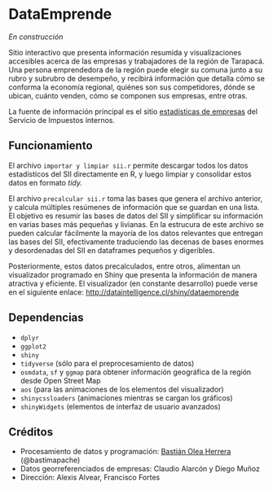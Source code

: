 # DataEmprende

_En construcción_

Sitio interactivo que presenta información resumida y visualizaciones accesibles acerca de las empresas y trabajadores de la región de Tarapacá. Una persona emprendedora de la región puede elegir su comuna junto a su rubro y subrubro de desempeño, y recibirá información que detalla cómo se conforma la economía regional, quiénes son sus competidores, dónde se ubican, cuánto venden, cómo se componen sus empresas, entre otras.

La fuente de información principal es el sitio [estadísticas de empresas](https://www.sii.cl/sobre_el_sii/estadisticas_de_empresas.html) del Servicio de Impuestos internos.

## Funcionamiento

El archivo `importar y limpiar sii.r` permite descargar todos los datos estadísticos del SII directamente en R, y luego limpiar y consolidar estos datos en formato _tidy._

El archivo `precalcular sii.r` toma las bases que genera el archivo anterior, y calcula múltiples resúmenes de información que se guardan en una lista. El objetivo es resumir las bases de datos del SII y simplificar su información en varias bases más pequeñas y livianas. En la estrucura de este archivo se pueden calcular fácilmente la mayoría de los datos relevantes que entregan las bases del SII, efectivamente traduciendo las decenas de bases enormes y desordenadas del SII en dataframes pequeños y digeribles.

Posteriormente, estos datos precalculados, entre otros, alimentan un visualizador programado en Shiny que presenta la información de manera atractiva y eficiente. El visualizador (en constante desarrollo) puede verse en el siguiente enlace: http://dataintelligence.cl/shiny/dataemprende

## Dependencias

- `dplyr`
- `ggplot2`
- `shiny`
- `tidyverse` (sólo para el preprocesamiento de datos)
- `osmdata`, `sf` y `ggmap` para obtener información geográfica de la región desde Open Street Map
- `aos` (para las animaciones de los elementos del visualizador)
- `shinycssloaders` (animaciones mientras se cargan los gráficos)
- `shinyWidgets` (elementos de interfaz de usuario avanzados)

## Créditos

- Procesamiento de datos y programación: [Bastián Olea Herrera](http://bastian.olea.biz) (@bastimapache)
- Datos georreferenciados de empresas: Claudio Alarcón y Diego Muñoz
- Dirección: Alexis Alvear, Francisco Fortes